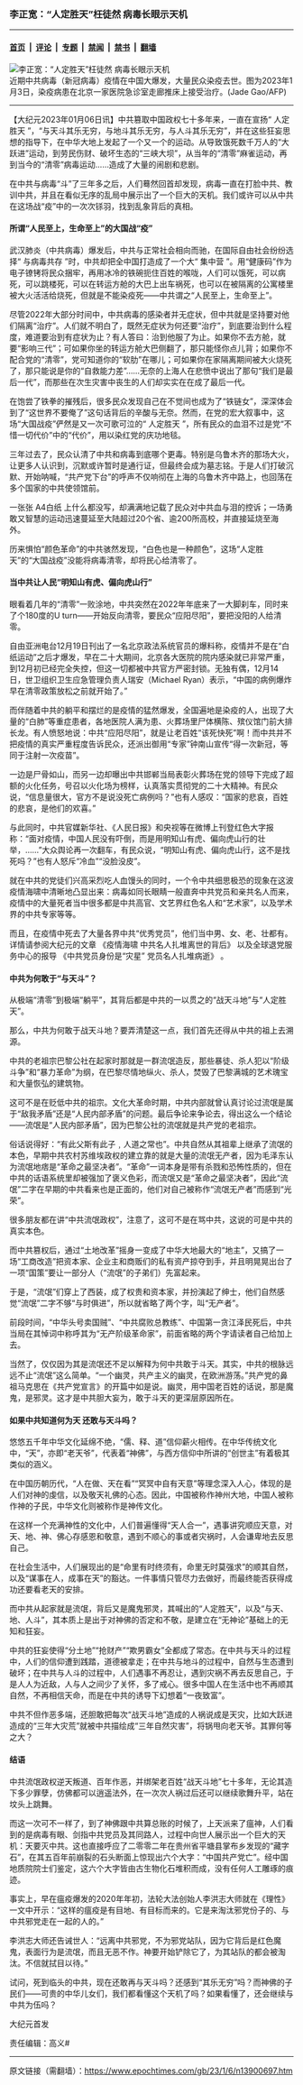 ### 李正宽：“人定胜天”枉徒然 病毒长眼示天机

---

#### [首页](../../../..?n13900697) &nbsp;|&nbsp; [评论](../../../../../epoch-comment?n13900697) &nbsp;|&nbsp; [专题](../../../../../epoch-special?n13900697) &nbsp;|&nbsp; [禁闻](../../../../../epoch-news?n13900697) &nbsp;|&nbsp; [禁书](../../../../../books?n13900697) &nbsp;|&nbsp; [翻墙](https://github.com/gfw-breaker/nogfw/blob/master/README.md?n13900697)


<div><img alt="李正宽：“人定胜天”枉徒然 病毒长眼示天机" class="attachment-djy_600_400 size-djy_600_400 wp-post-image" src="https://i.epochtimes.com/assets/uploads/2023/01/id13899726-000_336F2UL-600x400.jpg"/>
<div class="caption">
 近期中共病毒（新冠病毒）疫情在中国大爆发，大量民众染疫去世。图为2023年1月3日，染疫病患在北京一家医院急诊室走廊推床上接受治疗。(Jade Gao/AFP)
</div></div><hr/><div class="post_content" id="artbody" itemprop="articleBody">
 <!-- article content begin -->
 <p>
  【大纪元2023年01月06日讯】中共篡取中国政权七十多年来，一直在宣扬“
  <ok href="https://www.epochtimes.com/gb/tag/%E4%BA%BA%E5%AE%9A%E8%83%9C%E5%A4%A9.html">
   人定胜天
  </ok>
  ”，“与天斗其乐无穷，与地斗其乐无穷，与人斗其乐无穷”，并在这些狂妄思想的指导下，在中华大地上发起了一个又一个的运动。从导致饿死数千万人的“大跃进”运动，到劳民伤财、破坏生态的“三峡大坝”，从当年的“清零”麻雀运动，再到当今的“清零”病毒运动……造成了大量的闹剧和悲剧。
 </p>
 <p>
  在中共与病毒“斗”了三年多之后，人们蓦然回首却发现，病毒一直在打脸中共、教训中共，并且在看似无序的乱局中展示出了一个巨大的天机。我们或许可以从中共在这场战“疫”中的一次次铩羽，找到乱象背后的真相。
 </p>
 <h4>
  所谓“人民至上，生命至上”的大国战“疫”
 </h4>
 <p>
  武汉肺炎（中共病毒）爆发后，中共与正常社会相向而驰，在国际自由社会纷纷选择“
  <ok href="https://www.epochtimes.com/gb/tag/%E4%B8%8E%E7%97%85%E6%AF%92%E5%85%B1%E5%AD%98.html">
   与病毒共存
  </ok>
  ”时，中共却把全中国打造成了一个大“
  <ok href="https://www.epochtimes.com/gb/tag/%E9%9B%86%E4%B8%AD%E8%90%A5.html">
   集中营
  </ok>
  ”。用“健康码”作为电子镣铐将民众捆牢，再用冰冷的铁碗扼住百姓的喉咙，人们可以饿死，可以病死，可以跳楼死，可以在转运方舱的大巴上出车祸死，也可以在被隔离的公寓楼里被大火活活给烧死，但就是不能染疫死——中共谓之“人民至上，生命至上”。
 </p>
 <p>
  尽管2022年大部分时间中，中共病毒的感染者并无症状，但中共就是坚持要对他们隔离“治疗”。人们就不明白了，既然无症状为何还要“治疗”，到底要治到什么程度，难道要治到有症状为止？有人答曰：治到他服了为止。如果你不去方舱，就要“影响三代”；可如果你坐的转运方舱大巴侧翻了，那只能怪你点儿背；如果你不配合党的“清零”，党可知道你的“软肋”在哪儿；可如果你在家隔离期间被大火烧死了，那只能说是你的“自救能力差”……无奈的上海人在悲愤中说出了那句“我们是最后一代”，而那些在次生灾害中丧生的人们却实实在在成了最后一代。
 </p>
 <p>
  在饱尝了铁拳的摧残后，很多民众发现自己在不觉间也成为了“铁链女”，深深体会到了“这世界不要俺了”这句话背后的辛酸与无奈。然而，在党的宏大叙事中，这场“大国战疫”俨然是又一次可歌可泣的“
  <ok href="https://www.epochtimes.com/gb/tag/%E4%BA%BA%E5%AE%9A%E8%83%9C%E5%A4%A9.html">
   人定胜天
  </ok>
  ”，所有民众的血泪不过是党“不惜一切代价”中的“代价”，用以染红党的庆功地毯。
 </p>
 <p>
  三年过去了，民众认清了中共和病毒到底哪个更毒。特别是乌鲁木齐的那场大火，让更多人认识到，沉默或许暂时是通行证，但最终会成为墓志铭。于是人们打破沉默、开始呐喊，“共产党下台”的呼声不仅响彻在上海的乌鲁木齐中路上，也回荡在多个国家的中共使领馆前。
 </p>
 <p>
  一张张
  <ok href="https://www.epochtimes.com/gb/tag/a4%E7%99%BD%E7%BA%B8.html">
   A4白纸
  </ok>
  上什么都没写，却满满地记载了民众对中共血与泪的控诉；一场勇敢又智慧的运动迅速蔓延至大陆超过20个省、逾200所高校，并直接延烧至海外。
 </p>
 <p>
  历来惧怕“颜色革命”的中共骇然发现，“白色也是一种颜色”，这场“人定胜天”的“大国战疫”没能将病毒清零，却将民心给清零了。
 </p>
 <h4>
  当中共让人民“明知山有虎、偏向虎山行”
 </h4>
 <p>
  眼看着几年的“清零”一败涂地，中共突然在2022年年底来了一大脚刹车，同时来了个180度的U turn——开始反向清零，要民众“应阳尽阳”，要把没阳的人给清零。
 </p>
 <p>
  自由亚洲电台12月19日刊出了一名北京政法系统官员的爆料称，疫情并不是在“白纸运动”之后才爆发，早在二十大期间，北京各大医院的院内感染就已非常严重，到12月初已经完全失控，但这一切都被中共官方严密封锁。无独有偶，12月14日，世卫组织卫生应急管理负责人瑞安（Michael Ryan）表示，“中国的病例爆炸早在清零政策放松之前就开始了。”
 </p>
 <p>
  而伴随着中共的躺平和摆烂的是疫情的猛然爆发，全国遍地是染疫的人，出现了大量的“白肺”等重症患者，各地医院人满为患、火葬场里尸体横陈、殡仪馆门前大排长龙。有人愤怒地说：中共“应阳尽阳”，就是让老百姓“该死快死”啊！而中共并不把疫情的真实严重程度告诉民众，还派出御用“专家”钟南山宣传“得一次新冠，等同于注射一次疫苗”。
 </p>
 <p>
  一边是尸骨如山，而另一边却曝出中共邯郸当局表彰火葬场在党的领导下完成了超额的火化任务，号召以火化场为榜样，认真落实贯彻党的二十大精神。有民众说，“信息量很大，官方不是说没死亡病例吗？”也有人感叹：“国家的悲哀，百姓的悲哀，是他们的欢喜。”
 </p>
 <p>
  与此同时，中共官媒新华社、《人民日报》和央视等在微博上刊登红色大字报称：“面对疫情，中国人民没有吓倒，而是用明知山有虎、偏向虎山行的壮举，……”大众舆论再一次翻车，有民众说，“明知山有虎、偏向虎山行，这不是找死吗？”也有人怒斥“冷血”“没脸没皮”。
 </p>
 <p>
  就在中共的党徒们兴高采烈吃人血馒头的同时，一个令中共细思极恐的现象在这波疫情海啸中清晰地凸显出来：病毒如同长眼睛一般直奔中共党员和亲共名人而来，疫情中的大量死者当中很多都是中共高官、文艺界红色名人和“艺术家”，以及学术界的中共专家等等。
 </p>
 <p>
  而且，在疫情中死去了大量各界中共“优秀党员”，他们当中男、女、老、壮都有。详情请参阅大纪元的文章
  <ok href="https://www.epochtimes.com/gb/22/12/27/n13892424.htm">
   《疫情海啸 中共名人扎堆离世的背后》
  </ok>
  以及全球退党服务中心的报导
  <ok href="https://www.tuidang.org/2022/12/25/689510/">
   《中共党员身份是“灾星” 党员名人扎堆病逝》
  </ok>
  。
 </p>
 <h4>
  中共为何敢于“与天斗”？
 </h4>
 <p>
  从极端“清零”到极端“躺平”，其背后都是中共的一以贯之的“战天斗地”与“人定胜天”。
 </p>
 <p>
  那么，中共为何敢于战天斗地？要弄清楚这一点，我们首先还得从中共的祖上去溯源。
 </p>
 <p>
  中共的老祖宗巴黎公社在起家时那就是一群流氓造反，那些暴徒、杀人犯以“阶级斗争”和“暴力革命”为纲，在巴黎尽情地纵火、杀人，焚毁了巴黎满城的艺术瑰宝和大量恢弘的建筑物。
 </p>
 <p>
  这可不是在贬低中共的祖宗。文化大革命时期，中共内部就曾认真讨论过流氓是属于“敌我矛盾”还是“人民内部矛盾”的问题。最后争论来争论去，得出这么一个结论——流氓是“人民内部矛盾”，因为巴黎公社的流氓就是共产党的老祖宗。
 </p>
 <p>
  俗话说得好：“有此父斯有此子﹐人道之常也”。中共自然从其祖辈上继承了流氓的本色，早期中共农村苏维埃政权的建立靠的就是大量的流氓无产者，因为毛泽东认为流氓地痞是“革命之最坚决者”。“革命”一词本身是带有杀戮和恐怖性质的，但在中共的话语系统里却被强加了褒义色彩，而流氓又是“革命之最坚决者”，因此“流氓”二字在早期的中共看来也是正面的，他们对自己被称作“流氓无产者”而感到“光荣”。
 </p>
 <p>
  很多朋友都在讲“中共流氓政权”，注意了，这可不是在骂中共，这说的可是中共的真实本色。
 </p>
 <p>
  而中共篡权后，通过“土地改革”摇身一变成了中华大地最大的“地主”，又搞了一场“工商改造”把资本家、企业主和商贩们的私有资产掠夺到手，并且明晃晃出台了一项“国策”要让一部分人（“流氓”的子弟们）先富起来。
 </p>
 <p>
  于是，“流氓”们穿上了西装，成了权贵和资本家，并扮演起了绅士，他们自然感觉“流氓”二字不够“与时俱进”，所以就省略了两个字，叫“无产者”。
 </p>
 <p>
  前段时间，“中华头号卖国贼”、“中共腐败总教练”、中国第一贪江泽民死后，中共当局在其悼词中称呼其为“无产阶级革命家”，前面省略的两个字请读者自己给加上去。
 </p>
 <p>
  当然了，仅仅因为其是流氓还不足以解释为何中共敢于斗天。其实，中共的根脉远远不止“流氓”这么简单。“一个幽灵，共产主义的幽灵，在欧洲游荡。”共产党的鼻祖马克思在《共产党宣言》的开篇中如是说。幽灵，用中国老百姓的话说，那是魔鬼，是邪灵。这才是中共胆大妄为，敢于斗天的更深层原因所在。
 </p>
 <h4>
  如果中共知道何为天 还敢与天斗吗？
 </h4>
 <p>
  悠悠五千年中华文化延绵不绝，“儒、释、道”信仰薪火相传。在中华传统文化中，“天”，亦即“老天爷”，代表着“神佛”，与西方信仰中所讲的“创世主”有着极其类似的涵义。
 </p>
 <p>
  在中国历朝历代，“人在做、天在看”“冥冥中自有天意”等理念深入人心，体现的是人们对神的虔信，以及敬天礼佛的心态。因此，中国被称作神州大地，中国人被称作神的子民，中华文化则被称作是神传文化。
 </p>
 <p>
  在这样一个充满神性的文化中，人们普遍懂得“天人合一”，遇事讲究顺应天意，对天、地、神、佛心存感恩和敬意，遇到不顺心的事或者灾祸时，人会谦卑地去反思自己。
 </p>
 <p>
  在社会生活中，人们展现出的是“命里有时终须有，命里无时莫强求”的顺其自然，以及“谋事在人，成事在天”的豁达。一件事情只管尽力去做好，而最终能否获得成功还要看老天的安排。
 </p>
 <p>
  而中共从起家就是流氓，背后又是魔鬼邪灵，其喊出的“人定胜天”，以及“与天、地、人斗”，其本质上是出于对神佛的否定和不敬，是建立在“无神论”基础上的无知和狂妄。
 </p>
 <p>
  中共的狂妄使得“分土地”“抢财产”“欺男霸女”全都成了常态。在中共与天斗的过程中，人们的信仰遭到践踏，道德被拿走；在中共与地斗的过程中，自然与生态遭到破坏；在中共与人斗的过程中，人们遇事不再忍让，遇到灾祸不再去反思自己，于是人人为近敌，人与人之间少了关怀，多了戒心。很多中国人在生活中也不再顺其自然，不再相信天命，而是在中共的诱导下幻想着“一夜致富”。
 </p>
 <p>
  中共不但作恶多端，还胆敢把每次“战天斗地”造成的人祸说成是天灾，比如大跃进造成的“三年大灾荒”就被中共描绘成“三年自然灾害”，将锅甩向老天爷。其罪何等之大？
 </p>
 <h4>
  <strong>
   结语
  </strong>
 </h4>
 <p>
  中共流氓政权逆天叛道、百年作恶，并绑架老百姓“战天斗地”七十多年，无论其造下多少罪孽，仿佛都可以逍遥法外，在一次次人祸过后还可以继续歌舞升平，站在坟头上跳舞。
 </p>
 <p>
  而这一次可不一样了，到了神佛跟中共算总账的时候了，上天派来了瘟神，人们看到的是病毒有眼、剑指中共党员及其同路人，过程中向世人展示出一个巨大的天机：天要灭中共。这也直接呼应了二零零二年在贵州省平塘县掌布乡发现的“藏字石”，在其五百年前崩裂的石头断面上惊现出六个大字：“中国共产党亡”。经中国地质院院士们鉴定，这六个大字皆由古生物化石堆积而成，没有任何人工雕琢的痕迹。
 </p>
 <p>
  事实上，早在瘟疫爆发的2020年年初，法轮大法创始人李洪志大师就在《理性》一文中开示：“这样的瘟疫是有目地、有目标而来的。它是来淘汰邪党份子的、与中共邪党走在一起的人的。”
 </p>
 <p>
  李洪志大师还告诫世人：“远离中共邪党，不为邪党站队，因为它背后是红色魔鬼，表面行为是流氓，而且无恶不作。神要开始铲除它了，为其站队的都会被淘汰。不信就拭目以待。”
 </p>
 <p>
  试问，死到临头的中共，现在还敢再与天斗吗？还感到“其乐无穷”吗？而神佛的子民们——可贵的中华儿女们，我们都看懂这个天机了吗？如果看懂了，还会继续与中共为伍吗？
 </p>
 <p>
  大纪元首发
 </p>
 <p>
  责任编辑：高义#
 </p>
 <!-- article content end -->
 <div id="below_article_ad">
 </div>
</div>


---

原文链接（需翻墙）：https://www.epochtimes.com/gb/23/1/6/n13900697.htm